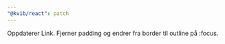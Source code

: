 ```yaml
---
"@kvib/react": patch
---
```


Oppdaterer Link. Fjerner padding og endrer fra border til outline på :focus.
